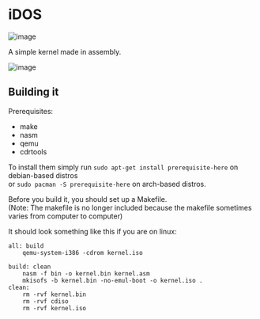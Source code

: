 # iDOS
![image](https://github.com/9xbt/iDOS/actions/workflows/makefile.yml/badge.svg)

A simple kernel made in assembly.

![image](https://www.ekeleze.net/assets/external/iDOS.png)

## Building it
Prerequisites:
- make
- nasm
- qemu
- cdrtools

To install them simply run `sudo apt-get install prerequisite-here` on debian-based distros<br>or `sudo pacman -S prerequisite-here` on arch-based distros.

Before you build it, you should set up a Makefile.<br>
(Note: The makefile is no longer included because the makefile sometimes varies from computer to computer)

It should look something like this if you are on linux: 
```
all: build
	qemu-system-i386 -cdrom kernel.iso

build: clean
	nasm -f bin -o kernel.bin kernel.asm
	mkisofs -b kernel.bin -no-emul-boot -o kernel.iso .
clean:
	rm -rvf kernel.bin
	rm -rvf cdiso
	rm -rvf kernel.iso
